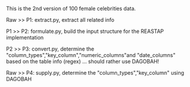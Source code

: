 This is the 2nd version of 100 female celebrities data.

Raw >> P1: extract.py, extract all related info

P1 >> P2: formulate.py, build the input structure for the REASTAP implementation

P2 >> P3: convert.py, determine the  "column_types","key_column","numeric_columns"and "date_columns" based on the table info (regex) … should rather use DAGOBAH!

Raw >> P4: supply.py, determine the  "column_types","key_column" using DAGOBAH


